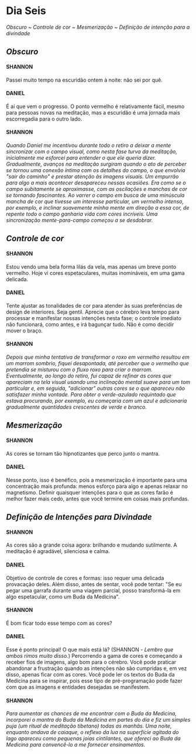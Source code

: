 # Dia Seis

_Obscuro ~ Controle de cor ~ Mesmerização ~ Definição de intenção para a divindade_

## _Obscuro_

#### SHANNON

Passei muito tempo na escuridão ontem à noite: não sei por quê.

#### DANIEL

É aí que vem o progresso. O ponto vermelho é relativamente fácil, mesmo para pessoas novas na meditação, mas a escuridão é uma jornada mais escorregadia para o outro lado.

#### SHANNON

_Quando Daniel me incentivou durante todo o retiro a deixar a mente sincronizar com o campo visual, como nesta fase turva da meditação, inicialmente me esforcei para entender o que ele queria dizer. Gradualmente, avanços na meditação surgiram quando o ato de perceber se tornou uma conexão íntima com os detalhes do campo, o que envolvia "sair do caminho" e prestar atenção às imagens visuais. Um empurrão para algo a mais  acontecer desapareceu nessas ocasiões. Era como se o campo subitamente se aproximasse, com as oscilações e manchas de cor se tornando fascinantes. Ao varrer o campo em busca de uma minúscula mancha de cor que tivesse um interesse particular, um vermelho intenso, por exemplo, e inclinar suavemente minha mente em direção a essa cor, de repente todo o campo ganharia vida com cores incríveis. Uma sincronização mente-para-campo começou a se desdobrar._

## _Controle de cor_

#### SHANNON

Estou vendo uma bela forma lilás da vela, mas apenas um breve ponto vermelho. Hoje vi cores espetaculares, muitas inomináveis, em uma gama delicada.

#### DANIEL

Tente ajustar as tonalidades de cor para atender às suas preferências de design de interiores. Seja gentil. Aprecie que o cérebro leva tempo para processar e manifestar nossas intenções nesta fase; o controle imediato não funcionará, como antes, e irá bagunçar tudo. Não é como decidir mover o braço.

#### SHANNON

_Depois que minha tentativa de transformar o roxo em vermelho resultou em um marrom sombrio, fiquei desapontada, até perceber que o vermelho que pretendia se misturou com o fluxo roxo para criar o marrom. Eventualmente, ao longo do retiro, fui capaz de refinar as cores que apareciam na tela visual usando uma inclinação mental suave para um tom particular e, em seguida, "adicionar" outras cores se o que apareceu não satisfazer minha vontade. Para obter o verde-azulado requintado que estava procurando, por exemplo, eu começaria com um azul e adicionaria gradualmente quantidades crescentes de verde e branco._

## _Mesmerização_

#### SHANNON

As cores se tornam tão hipnotizantes que perco junto o mantra.

#### DANIEL

Nesse ponto, isso é benéfico, pois a mesmerização é importante para uma concentração mais profunda: menos esforço para algo e apenas relaxar no magnetismo. Definir quaisquer intenções para o que as cores farão é melhor fazer mais cedo, antes que você termine em coisas mais profundas.

## _Definição de Intenções para Divindade_

#### SHANNON

As cores são a grande coisa agora: brilhando e mudando sutilmente. A meditação é agradável, silenciosa e calma.

#### DANIEL

Objetivo de controle de cores e formas: isso requer uma delicada provacação deles. Além disso, antes de sentar, você pode tentar: "Se eu pegar uma garrafa durante uma viagem parcial, posso transformá-la em algo espetacular, como um Buda da Medicina".

#### SHANNON

É bom ficar todo esse tempo com as cores?

#### DANIEL

Esse é ponto principal! O que mais está lá? (SHANNON - _Lembro que ambos rimos muito disso._) Percorrendo a gama de cores e começando a receber fios de imagens, algo bom para o cérebro. Você pode praticar abandonar a frustração quando as intenções não são cumpridas e, em vez disso, apenas ficar com as cores. Você pode ler os textos do Buda da Medicina para se inspirar, pois esse tipo de pré-programação pode fazer com que as imagens e entidades desejadas se manifestem.

#### SHANNON

_Para aumentar as chances de me encontrar com o Buda da Medicina, incorporei o mantra do Buda da Medicina em partes do dia e fiz um simples puja (um ritual de meditação tibetano) todas as manhãs. Uma noite, enquanto andava de caiaque, o reflexo da lua na superfície agitada do lago apareceu como pequenas joias cintilantes, que ofereci ao Buda da Medicina para convencê-lo a me fornecer ensinamentos._
